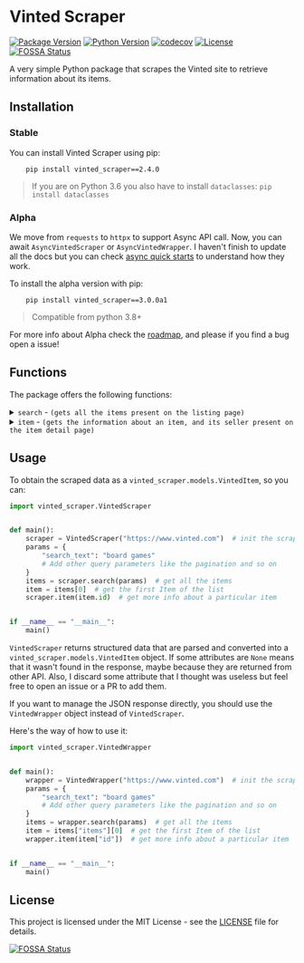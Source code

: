 # Vinted Scraper

[![Package Version](https://img.shields.io/pypi/v/vinted_scraper.svg)](https://pypi.org/project/vinted_scraper/)
[![Python Version](https://img.shields.io/pypi/pyversions/vinted_scraper.svg)](https://pypi.org/project/vinted_scraper/)
[![codecov](https://codecov.io/gh/Giglium/vinted_scraper/graph/badge.svg?token=EB36V1AO72)](https://codecov.io/gh/Giglium/vinted_scraper)
[![License](https://img.shields.io/pypi/l/vinted_scraper.svg)](https://github.com/Giglium/vinted_scraper/blob/main/LICENSE)
[![FOSSA Status](https://app.fossa.com/api/projects/git%2Bgithub.com%2FGiglium%2Fvinted_scraper.svg?type=shield)](https://app.fossa.com/projects/git%2Bgithub.com%2FGiglium%2Fvinted_scraper?ref=badge_shield)

A very simple Python package that scrapes the Vinted site to retrieve information about its items.

## Installation

### Stable

You can install Vinted Scraper using pip:

```shell
    pip install vinted_scraper==2.4.0
```

> If you are on Python 3.6 you also have to install `dataclasses`: `pip install dataclasses`

### Alpha

We move from `requests` to `httpx` to support Async API call. Now, you can await `AsyncVintedScraper` or `AsyncVintedWrapper`.
I haven't finish to update all the docs but you can check [async quick starts](./tests/test_async_quick_starts.py) to understand how they work.

To install the alpha version with pip:

```shell
    pip install vinted_scraper==3.0.0a1
```

> Compatible from python 3.8+

For more info about Alpha check the [roadmap](https://github.com/Giglium/vinted_scraper/issues/73), and please if you find a bug open a issue!

## Functions

The package offers the following functions:

<details>
 <summary><code>search</code> - <code>(gets all the items present on the listing page)</code></summary>

**Parameters**

> | name   | type     | data type | description                                    |
> | ------ | -------- | --------- | ---------------------------------------------- |
> | params | optional | Dict      | Query parameters like the pagination and so on |

</details>

<details>
 <summary><code>item</code> - <code>(gets the information about an item, and its seller present on the item detail page)</code></summary>

**Parameters**

> | name   | type     | data type | description                                   |
> | ------ | -------- | --------- | --------------------------------------------- |
> | id     | required | str       | The unique identifier of the item to retrieve |
> | params | optional | Dict      | I don't know is they exist                    |

</details>

## Usage

To obtain the scraped data as a `vinted_scraper.models.VintedItem`, so you can:

```python
import vinted_scraper.VintedScraper


def main():
    scraper = VintedScraper("https://www.vinted.com")  # init the scraper with the baseurl
    params = {
        "search_text": "board games"
        # Add other query parameters like the pagination and so on
    }
    items = scraper.search(params)  # get all the items
    item = items[0]  # get the first Item of the list
    scraper.item(item.id)  # get more info about a particular item


if __name__ == "__main__":
    main()
```

`VintedScraper` returns structured data that are parsed and converted into a `vinted_scraper.models.VintedItem` object.
If some attributes are `None` means that it wasn't found in the response, maybe because they are returned from other
API.
Also, I discard some attribute that I thought was useless but feel free to open an issue or a PR to add them.

If you want to manage the JSON response directly, you should use the `VintedWrapper` object instead of `VintedScraper`.

Here's the way of how to use it:

```python
import vinted_scraper.VintedWrapper


def main():
    wrapper = VintedWrapper("https://www.vinted.com")  # init the scraper with the baseurl
    params = {
        "search_text": "board games"
        # Add other query parameters like the pagination and so on
    }
    items = wrapper.search(params)  # get all the items
    item = items["items"][0]  # get the first Item of the list
    wrapper.item(item["id"])  # get more info about a particular item


if __name__ == "__main__":
    main()
```

## License

This project is licensed under the MIT License - see
the [LICENSE](https://github.com/Giglium/vinted_scraper/blob/main/LICENSE) file for details.

[![FOSSA Status](https://app.fossa.com/api/projects/git%2Bgithub.com%2FGiglium%2Fvinted_scraper.svg?type=large)](https://app.fossa.com/projects/git%2Bgithub.com%2FGiglium%2Fvinted_scraper?ref=badge_large)
